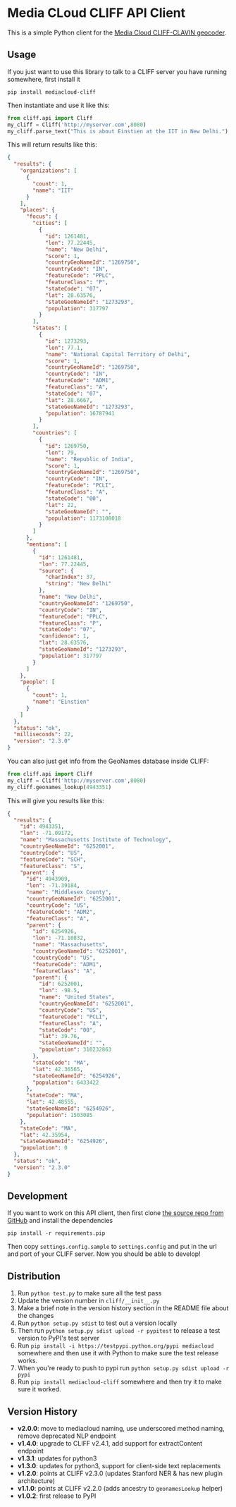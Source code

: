 Media CLoud CLIFF API Client
===========================

This is a simple Python client for the [Media Cloud CLIFF-CLAVIN geocoder](http://cliff.mediacloud.org).

Usage
-----

If you just want to use this library to talk to a CLIFF server you have running somewhere, 
first install it

```
pip install mediacloud-cliff
```

Then instantiate and use it like this:

```python
from cliff.api import Cliff
my_cliff = Cliff('http://myserver.com',8080)
my_cliff.parse_text("This is about Einstien at the IIT in New Delhi.")
```

This will return results like this:
```json
{
  "results": {
    "organizations": [
      {
        "count": 1,
        "name": "IIT"
      }
    ],
    "places": {
      "focus": {
        "cities": [
          {
            "id": 1261481,
            "lon": 77.22445,
            "name": "New Delhi",
            "score": 1,
            "countryGeoNameId": "1269750",
            "countryCode": "IN",
            "featureCode": "PPLC",
            "featureClass": "P",
            "stateCode": "07",
            "lat": 28.63576,
            "stateGeoNameId": "1273293",
            "population": 317797
          }
        ],
        "states": [
          {
            "id": 1273293,
            "lon": 77.1,
            "name": "National Capital Territory of Delhi",
            "score": 1,
            "countryGeoNameId": "1269750",
            "countryCode": "IN",
            "featureCode": "ADM1",
            "featureClass": "A",
            "stateCode": "07",
            "lat": 28.6667,
            "stateGeoNameId": "1273293",
            "population": 16787941
          }
        ],
        "countries": [
          {
            "id": 1269750,
            "lon": 79,
            "name": "Republic of India",
            "score": 1,
            "countryGeoNameId": "1269750",
            "countryCode": "IN",
            "featureCode": "PCLI",
            "featureClass": "A",
            "stateCode": "00",
            "lat": 22,
            "stateGeoNameId": "",
            "population": 1173108018
          }
        ]
      },
      "mentions": [
        {
          "id": 1261481,
          "lon": 77.22445,
          "source": {
            "charIndex": 37,
            "string": "New Delhi"
          },
          "name": "New Delhi",
          "countryGeoNameId": "1269750",
          "countryCode": "IN",
          "featureCode": "PPLC",
          "featureClass": "P",
          "stateCode": "07",
          "confidence": 1,
          "lat": 28.63576,
          "stateGeoNameId": "1273293",
          "population": 317797
        }
      ]
    },
    "people": [
      {
        "count": 1,
        "name": "Einstien"
      }
    ]
  },
  "status": "ok",
  "milliseconds": 22,
  "version": "2.3.0"
}
```

You can also just get info from the GeoNames database inside CLIFF:
```python
from cliff.api import Cliff
my_cliff = Cliff('http://myserver.com',8080)
my_cliff.geonames_lookup(4943351)
```

This will give you results like this:
```json
{
  "results": {
    "id": 4943351,
    "lon": -71.09172,
    "name": "Massachusetts Institute of Technology",
    "countryGeoNameId": "6252001",
    "countryCode": "US",
    "featureCode": "SCH",
    "featureClass": "S",
    "parent": {
      "id": 4943909,
      "lon": -71.39184,
      "name": "Middlesex County",
      "countryGeoNameId": "6252001",
      "countryCode": "US",
      "featureCode": "ADM2",
      "featureClass": "A",
      "parent": {
        "id": 6254926,
        "lon": -71.10832,
        "name": "Massachusetts",
        "countryGeoNameId": "6252001",
        "countryCode": "US",
        "featureCode": "ADM1",
        "featureClass": "A",
        "parent": {
          "id": 6252001,
          "lon": -98.5,
          "name": "United States",
          "countryGeoNameId": "6252001",
          "countryCode": "US",
          "featureCode": "PCLI",
          "featureClass": "A",
          "stateCode": "00",
          "lat": 39.76,
          "stateGeoNameId": "",
          "population": 310232863
        },
        "stateCode": "MA",
        "lat": 42.36565,
        "stateGeoNameId": "6254926",
        "population": 6433422
      },
      "stateCode": "MA",
      "lat": 42.48555,
      "stateGeoNameId": "6254926",
      "population": 1503085
    },
    "stateCode": "MA",
    "lat": 42.35954,
    "stateGeoNameId": "6254926",
    "population": 0
  },
  "status": "ok",
  "version": "2.3.0"
}
```

Development
-----------

If you want to work on this API client, then first clone [the source repo from GitHub](https://github.com/mitmedialab/CLIFF-API-Client) and install the dependencies
```
pip install -r requirements.pip
```

Then copy `settings.config.sample` to `settings.config` and put in the url and port of your CLIFF 
server.  Now you should be able to develop!

## Distribution

1. Run `python test.py` to make sure all the test pass
2. Update the version number in `cliff/__init__.py`
3. Make a brief note in the version history section in the README file about the changes
4. Run `python setup.py sdist` to test out a version locally
5. Then run `python setup.py sdist upload -r pypitest` to release a test version to PyPI's test server
6. Run `pip install -i https://testpypi.python.org/pypi mediacloud` somewhere and then use it with Python to make sure the test release works.
7. When you're ready to push to pypi run `python setup.py sdist upload -r pypi`
8. Run `pip install mediacloud-cliff` somewhere and then try it to make sure it worked.


Version History
---------------

* __v2.0.0__: move to mediacloud naming, use underscored method naming, remove deprecated NLP endpoint
* __v1.4.0__: upgrade to CLIFF v2.4.1, add support for extractContent endpoint
* __v1.3.1__: updates for python3
* __v1.3.0__: updates for python3, support for client-side text replacements
* __v1.2.0__: points at CLIFF v2.3.0 (updates Stanford NER & has new plugin architecture)
* __v1.1.0__: points at CLIFF v2.2.0 (adds ancestry to `geonamesLookup` helper)
* __v1.0.2__: first release to PyPI

